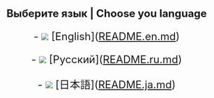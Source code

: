 <meta charset="utf-8">
<p align="center" style="font-size: 24px">
    <strong>Выберите язык | Choose you language</strong>
</p>
<p align="center" style="font-size: 24px">
    - <img src="https://flagcdn.com/w40/gb.png"> [English](<a href="https://github.com/notforyou-dev/Okeiki-Studio-Repository/blob/main/README.en.md">README.en.md</a>)

</p>
<p align="center" style="font-size: 24px">
    - <img src="https://flagcdn.com/w40/ru.png"> [Русский](<a href="https://github.com/notforyou-dev/Okeiki-Studio-Repository/blob/main/README.ru.md">README.ru.md</a>)
</p>
<p align="center" style="font-size: 24px">
    - <img src="https://flagcdn.com/w40/jpn.png"> [日本語](<a href="https://github.com/notforyou-dev/Okeiki-Studio-Repository/blob/main/README.ja. md">README.ja.md</a>)
</p>
